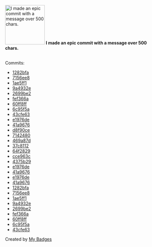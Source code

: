 <img src="https://my-badges.github.io/my-badges/epic-commit.png" alt="I made an epic commit with a message over 500 chars." title="I made an epic commit with a message over 500 chars." width="128">
<strong>I made an epic commit with a message over 500 chars.</strong>
<br><br>

Commits:

- <a href="https://github.com/Abirdcfly/arcadia/commit/1282bfaa948b3b2bcb5fa4c834ce6b66f5e41c4d">1282bfa</a>
- <a href="https://github.com/Abirdcfly/arcadia/commit/7156ee803278289965c573138cbe66d297caecb6">7156ee8</a>
- <a href="https://github.com/Abirdcfly/arcadia/commit/1ae5ff1600393d0fa425822bb10d2ff75d9c0d24">1ae5ff1</a>
- <a href="https://github.com/Abirdcfly/arcadia/commit/9a4932e807ee889746387954e092ad6b239077d0">9a4932e</a>
- <a href="https://github.com/Abirdcfly/arcadia/commit/2699be2f13188bda45a798b18b40afd4d213b318">2699be2</a>
- <a href="https://github.com/Abirdcfly/core/commit/fef366a2f4d8313e02a7f2271c1da41c4f03f2f0">fef366a</a>
- <a href="https://github.com/Abirdcfly/core/commit/60ff8ffd905414a7b07afe777c6e4019486e87a6">60ff8ff</a>
- <a href="https://github.com/Abirdcfly/core/commit/6c95f5a5a79ac60a8b230b5b37b227cb3b0de749">6c95f5a</a>
- <a href="https://github.com/Abirdcfly/core/commit/43cfe63a63943a115155db55fdd701855551b117">43cfe63</a>
- <a href="https://github.com/Abirdcfly/fabric-operator/commit/e1976de7798002bdc54dd441ca7b94888ed799cd">e1976de</a>
- <a href="https://github.com/Abirdcfly/fabric-operator/commit/41a96769d8b754018e2d290e9e9a56badf90f641">41a9676</a>
- <a href="https://github.com/Abirdcfly/go-1/commit/d8f90ce0f8119bf593efb6fb91825de5b61fcda7">d8f90ce</a>
- <a href="https://github.com/Abirdcfly/go-1/commit/71424806fa76d5b5d1b2492741d2564664af136c">7142480</a>
- <a href="https://github.com/Abirdcfly/go-1/commit/469a87d7a57572148a176db1f43767aa90cdd10d">469a87d</a>
- <a href="https://github.com/Abirdcfly/go-1/commit/37c8112b825a2c60d1b3776c0b4f4c643391d490">37c8112</a>
- <a href="https://github.com/Abirdcfly/go-1/commit/64f2829c9cdf12b893068305b2451c81b0a5b3a6">64f2829</a>
- <a href="https://github.com/Abirdcfly/goreleaser/commit/cce963caf2d03cdedca70a620bb3b597b83ff1c9">cce963c</a>
- <a href="https://github.com/Abirdcfly/tools/commit/4375b29f44fb3bfb45abe6d2e1de68c34fcd9ec5">4375b29</a>
- <a href="https://github.com/bestchains/fabric-operator/commit/e1976de7798002bdc54dd441ca7b94888ed799cd">e1976de</a>
- <a href="https://github.com/bestchains/fabric-operator/commit/41a96769d8b754018e2d290e9e9a56badf90f641">41a9676</a>
- <a href="https://github.com/bjwswang/fabric-operator/commit/e1976de7798002bdc54dd441ca7b94888ed799cd">e1976de</a>
- <a href="https://github.com/bjwswang/fabric-operator/commit/41a96769d8b754018e2d290e9e9a56badf90f641">41a9676</a>
- <a href="https://github.com/kubeagi/arcadia/commit/1282bfaa948b3b2bcb5fa4c834ce6b66f5e41c4d">1282bfa</a>
- <a href="https://github.com/kubeagi/arcadia/commit/7156ee803278289965c573138cbe66d297caecb6">7156ee8</a>
- <a href="https://github.com/kubeagi/arcadia/commit/1ae5ff1600393d0fa425822bb10d2ff75d9c0d24">1ae5ff1</a>
- <a href="https://github.com/kubeagi/arcadia/commit/9a4932e807ee889746387954e092ad6b239077d0">9a4932e</a>
- <a href="https://github.com/kubeagi/arcadia/commit/2699be2f13188bda45a798b18b40afd4d213b318">2699be2</a>
- <a href="https://github.com/kubebb/core/commit/fef366a2f4d8313e02a7f2271c1da41c4f03f2f0">fef366a</a>
- <a href="https://github.com/kubebb/core/commit/60ff8ffd905414a7b07afe777c6e4019486e87a6">60ff8ff</a>
- <a href="https://github.com/kubebb/core/commit/6c95f5a5a79ac60a8b230b5b37b227cb3b0de749">6c95f5a</a>
- <a href="https://github.com/kubebb/core/commit/43cfe63a63943a115155db55fdd701855551b117">43cfe63</a>


Created by <a href="https://github.com/my-badges/my-badges">My Badges</a>